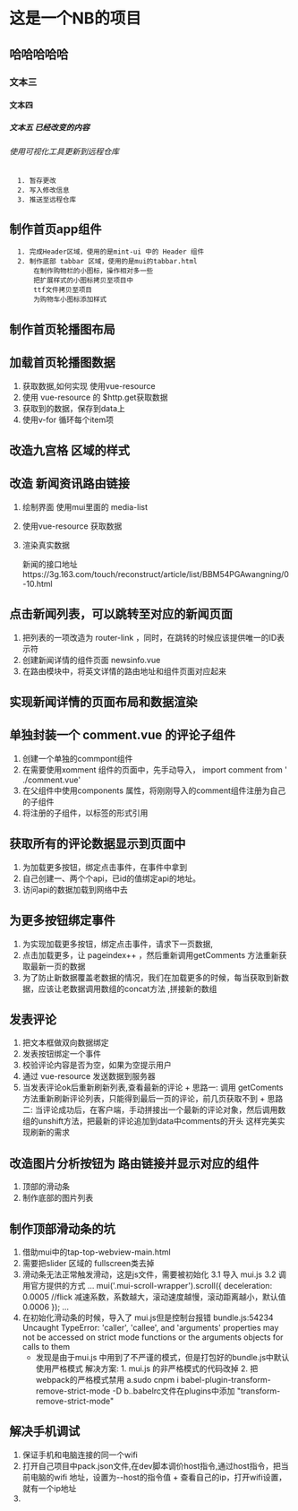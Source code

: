 # 这是一个NB的项目

## 哈哈哈哈哈

### 文本三

#### 文本四

##### 文本五 已经改变的内容

###### 使用可视化工具更新到远程仓库
      1. 暂存更改
      2. 写入修改信息
      3. 推送至远程仓库

## 制作首页app组件
      1. 完成Header区域，使用的是mint-ui 中的 Header 组件
      2. 制作底部 tabbar 区域，使用的是mui的tabbar.html
          在制作购物栏的小图标，操作相对多一些
          把扩展样式的小图标拷贝至项目中
          ttf文件拷贝至项目
          为购物车小图标添加样式

## 制作首页轮播图布局

## 加载首页轮播图数据
  1. 获取数据,如何实现 使用vue-resource
  2. 使用 vue-resource 的 $http.get获取数据
  3. 获取到的数据，保存到data上
  4. 使用v-for 循环每个item项

## 改造九宫格 区域的样式


## 改造 新闻资讯路由链接
  1. 绘制界面 使用mui里面的 media-list
  2. 使用vue-resource 获取数据
  3. 渲染真实数据
        
        新闻的接口地址https://3g.163.com/touch/reconstruct/article/list/BBM54PGAwangning/0-10.html 

## 点击新闻列表，可以跳转至对应的新闻页面
  1. 把列表的一项改造为 router-link ，同时，在跳转的时候应该提供唯一的ID表示符
  2. 创建新闻详情的组件页面 newsinfo.vue
  3. 在路由模块中，将英文详情的路由地址和组件页面对应起来

## 实现新闻详情的页面布局和数据渲染
  


## 单独封装一个 comment.vue 的评论子组件
  1. 创建一个单独的commpont组件
  2. 在需要使用xomment 组件的页面中，先手动导入，
    import  comment  from ' ./comment.vue'
  3. 在父组件中使用components 属性，将刚刚导入的comment组件注册为自己的子组件
  4. 将注册的子组件，以标签的形式引用


## 获取所有的评论数据显示到页面中
  1. 为加载更多按钮，绑定点击事件，在事件中拿到
  2. 自己创建一、两个个api，已id的值绑定api的地址。
  3. 访问api的数据加载到网络中去

## 为更多按钮绑定事件
  1. 为实现加载更多按钮，绑定点击事件，请求下一页数据,
  2. 点击加载更多，让 pageindex++ ，然后重新调用getComments 方法重新获取最新一页的数据
  3. 为了防止新数据覆盖老数据的情况，我们在加载更多的时候，每当获取到新数据，应该让老数据调用数组的concat方法 ,拼接新的数组

## 发表评论
  1. 把文本框做双向数据绑定
  2. 发表按钮绑定一个事件
  3. 校验评论内容是否为空，如果为空提示用户
  4. 通过 vue-resource 发送数据到服务器
  5. 当发表评论ok后重新刷新列表,查看最新的评论
    + 思路一: 调用 getComents 方法重新刷新评论列表，只能得到最后一页的评论，前几页获取不到
    + 思路二: 当评论成功后，在客户端，手动拼接出一个最新的评论对象，然后调用数组的unshift方法，把最新的评论追加到data中comments的开头
        这样完美实现刷新的需求
## 改造图片分析按钮为 路由链接并显示对应的组件
  1. 顶部的滑动条
  2. 制作底部的图片列表

## 制作顶部滑动条的坑
  1. 借助mui中的tap-top-webview-main.html
  2. 需要把slider 区域的 fullscreen类去掉
  3. 滑动条无法正常触发滑动，这是js文件，需要被初始化
    3.1 导入 mui.js
    3.2 调用官方提供的方式
      ...
      mui('.mui-scroll-wrapper').scroll({
	      deceleration: 0.0005 //flick 减速系数，系数越大，滚动速度越慢，滚动距离越小，默认值0.0006
      });
      ... 
  4. 在初始化滑动条的时候，导入了 mui.js但是控制台报错
    bundle.js:54234 Uncaught TypeError: 'caller', 'callee', and 'arguments' properties may not be accessed on strict mode functions or the arguments objects for calls to them
     + 发现是由于mui.js 中用到了不严谨的模式，但是打包好的bundle.js中默认使用严格模式
     解决方案: 1. mui.js 的非严格模式的代码改掉
              2. 把 webpack的严格模式禁用
                  a.sudo cnpm i babel-plugin-transform-remove-strict-mode -D
                  b..babelrc文件在plugins中添加
                    "transform-remove-strict-mode"

## 解决手机调试  
  1. 保证手机和电脑连接的同一个wifi
  2. 打开自己项目中pack.json文件,在dev脚本调价host指令,通过host指令，把当前电脑的wifi 地址，设置为--host的指令值
    + 查看自己的ip，打开wifi设置，就有一个ip地址
  3. 


